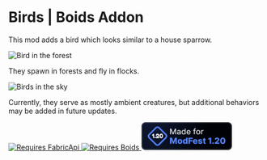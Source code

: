 # Birds | Boids Addon

This mod adds a bird which looks similar to a house sparrow.

![Bird in the forest](https://cdn.modrinth.com/data/CvX6rOtB/images/2f46074d11f1bbadbafc0d40398929c44e501bde.png)

They spawn in forests and fly in flocks.

![Birds in the sky](https://cdn.modrinth.com/data/CvX6rOtB/images/99ec7d2a31028a2a248f788a9d118837eb450538.png)

Currently, they serve as mostly ambient creatures, but additional behaviors may be added in future updates.

<a href="https://modrinth.com/mod/fabric-api">
  <img alt="Requires FabricApi" src="https://tomate-api.vercel.app/api/dependency?mod=fabric-api&color=38342a&rr" width="179">
</a>

<a href="https://modrinth.com/mod/boids">
  <img alt="Requires Boids" src="https://tomate-api.vercel.app/api/dependency?mod=boids&color=3C0A0A&rr" width="179">
</a>

<a href="https://modfest.net/1.20">
  <img src="https://raw.githubusercontent.com/ModFest/art/3bf66556e674d670e30f647d6a48c4e1798c21d4/badge/128h/ModFest%201.20%20Badge.png" width="179" alt="ModFest 1.20">
</a>